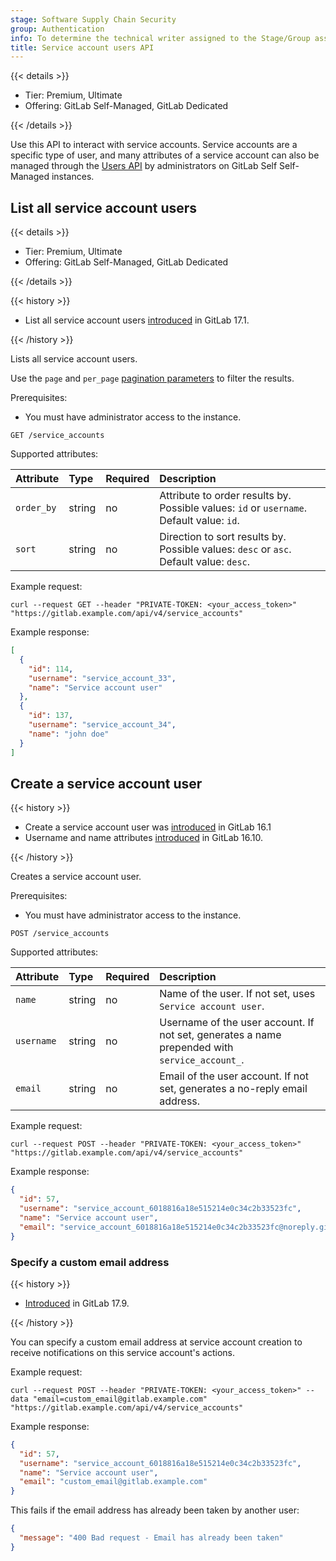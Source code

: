 ```yaml
---
stage: Software Supply Chain Security
group: Authentication
info: To determine the technical writer assigned to the Stage/Group associated with this page, see https://handbook.gitlab.com/handbook/product/ux/technical-writing/#assignments
title: Service account users API
---
```


{{< details >}}

- Tier: Premium, Ultimate
- Offering: GitLab Self-Managed, GitLab Dedicated

{{< /details >}}

Use this API to interact with service accounts. Service accounts are a specific type of user, and many attributes of a service account can also be managed through the 
[Users API](users.md) by administrators on GitLab Self Self-Managed instances. 

## List all service account users

{{< details >}}

- Tier: Premium, Ultimate
- Offering: GitLab Self-Managed, GitLab Dedicated

{{< /details >}}

{{< history >}}

- List all service account users [introduced](https://gitlab.com/gitlab-org/gitlab/-/issues/416729) in GitLab 17.1.

{{< /history >}}

Lists all service account users.

Use the `page` and `per_page` [pagination parameters](rest/_index.md#offset-based-pagination) to filter the results.

Prerequisites:

- You must have administrator access to the instance.

```plaintext
GET /service_accounts
```

Supported attributes:

| Attribute  | Type   | Required | Description |
|:-----------|:-------|:---------|:------------|
| `order_by` | string | no       | Attribute to order results by. Possible values: `id` or `username`. Default value: `id`. |
| `sort`     | string | no       | Direction to sort results by. Possible values: `desc` or `asc`. Default value: `desc`.   |

Example request:

```shell
curl --request GET --header "PRIVATE-TOKEN: <your_access_token>" "https://gitlab.example.com/api/v4/service_accounts"
```

Example response:

```json
[
  {
    "id": 114,
    "username": "service_account_33",
    "name": "Service account user"
  },
  {
    "id": 137,
    "username": "service_account_34",
    "name": "john doe"
  }
]
```

## Create a service account user

{{< history >}}

- Create a service account user was [introduced](https://gitlab.com/gitlab-org/gitlab/-/issues/406782) in GitLab 16.1
- Username and name attributes [introduced](https://gitlab.com/gitlab-org/gitlab/-/merge_requests/144841) in GitLab 16.10.

{{< /history >}}

Creates a service account user.

Prerequisites:

- You must have administrator access to the instance.

```plaintext
POST /service_accounts
```

Supported attributes:

| Attribute  | Type   | Required | Description |
|:-----------|:-------|:---------|:------------|
| `name`     | string | no       | Name of the user. If not set, uses `Service account user`. |
| `username` | string | no       | Username of the user account. If not set, generates a name prepended with `service_account_`. |
| `email`    | string | no       | Email of the user account. If not set, generates a no-reply email address. |

Example request:

```shell
curl --request POST --header "PRIVATE-TOKEN: <your_access_token>" "https://gitlab.example.com/api/v4/service_accounts"
```

Example response:

```json
{
  "id": 57,
  "username": "service_account_6018816a18e515214e0c34c2b33523fc",
  "name": "Service account user",
  "email": "service_account_6018816a18e515214e0c34c2b33523fc@noreply.gitlab.example.com"
}
```

### Specify a custom email address

{{< history >}}

- [Introduced](https://gitlab.com/gitlab-org/gitlab/-/merge_requests/178689) in GitLab 17.9.

{{< /history >}}

You can specify a custom email address at service account creation to receive
notifications on this service account's actions.

Example request:

```shell
curl --request POST --header "PRIVATE-TOKEN: <your_access_token>" --data "email=custom_email@gitlab.example.com" "https://gitlab.example.com/api/v4/service_accounts"
```

Example response:

```json
{
  "id": 57,
  "username": "service_account_6018816a18e515214e0c34c2b33523fc",
  "name": "Service account user",
  "email": "custom_email@gitlab.example.com"
}
```

This fails if the email address has already been taken by another user:

```json
{
  "message": "400 Bad request - Email has already been taken"
}
```
